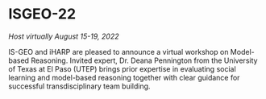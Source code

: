 # ISGEO-22
_Host virtually August 15-19, 2022_

IS-GEO and iHARP are pleased to announce a virtual workshop on Model-based Reasoning. Invited expert, Dr. Deana Pennington from the University of Texas at El Paso (UTEP) brings prior expertise in evaluating social learning and model-based reasoning together with clear guidance for successful transdisciplinary team building. 
